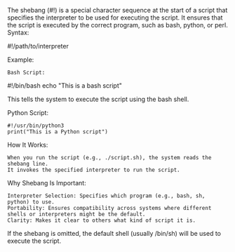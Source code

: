 The shebang (#!) is a special character sequence at the start of a script that specifies the interpreter to be used for executing the script. It ensures that the script is executed by the correct program, such as bash, python, or perl.
Syntax:

#!/path/to/interpreter

Example:

    Bash Script:

#!/bin/bash
echo "This is a bash script"

This tells the system to execute the script using the bash shell.

Python Script:

    #!/usr/bin/python3
    print("This is a Python script")

How It Works:

    When you run the script (e.g., ./script.sh), the system reads the shebang line.
    It invokes the specified interpreter to run the script.

Why Shebang Is Important:

    Interpreter Selection: Specifies which program (e.g., bash, sh, python) to use.
    Portability: Ensures compatibility across systems where different shells or interpreters might be the default.
    Clarity: Makes it clear to others what kind of script it is.

If the shebang is omitted, the default shell (usually /bin/sh) will be used to execute the script.
